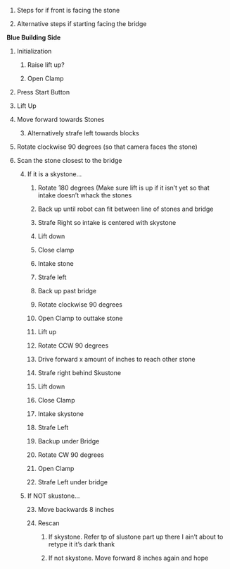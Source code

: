 1. Steps for if front is facing the stone

2. Alternative steps if starting facing the bridge

**Blue Building Side**

1. Initialization

    1. Raise lift up?

    2. Open Clamp

2. Press Start Button

3. Lift Up

4. Move forward towards Stones

    3. Alternatively strafe left towards blocks

5. Rotate clockwise 90 degrees (so that camera faces the stone)

6. Scan the stone closest to the bridge

    4. If it is a skystone…

        1. Rotate 180 degrees (Make sure lift is up if it isn’t yet so that intake doesn’t whack the stones

        2. Back up until robot can fit between line of stones and bridge

        3. Strafe Right so intake is centered with skystone

        4. Lift down

        5. Close clamp

        6. Intake stone

        7. Strafe left

        8. Back up past bridge

        9. Rotate clockwise 90 degrees

        10. Open Clamp to outtake stone

        11. Lift up

        12. Rotate CCW 90 degrees

        13. Drive forward x amount of inches to reach other stone

        14. Strafe right behind Skustone

        15. Lift down

        16. Close Clamp 

        17. Intake skystone

        18. Strafe Left

        19. Backup under Bridge 

        20. Rotate CW 90 degrees 

        21. Open Clamp

        22. Strafe Left under bridge

    5. If NOT skustone...

        23. Move backwards 8 inches 

        24. Rescan

            1. If skystone. Refer tp of slustone part up there I ain’t about to retype it it’s dark thank

            2. If not skystone. Move forward 8 inches again and hope 

